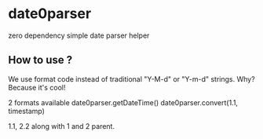 # date0parser
zero dependency simple date parser helper

How to use ?
------------

We use format code instead of traditional "Y-M-d" or "Y-m-d" strings. Why? Because it's cool!

2 formats available
date0parser.getDateTime()
date0parser.convert(1.1, timestamp)

1.1, 2.2 along with 1 and 2 parent. 
